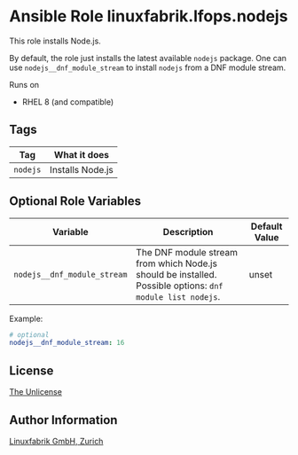 # Ansible Role linuxfabrik.lfops.nodejs

This role installs Node.js.

By default, the role just installs the latest available `nodejs` package. One can use `nodejs__dnf_module_stream` to install `nodejs` from a DNF module stream.

Runs on

* RHEL 8 (and compatible)


## Tags

| Tag      | What it does     |
| ---      | ------------     |
| `nodejs` | Installs Node.js |


## Optional Role Variables

| Variable | Description | Default Value |
| -------- | ----------- | ------------- |
| `nodejs__dnf_module_stream` | The DNF module stream from which Node.js should be installed. Possible options: `dnf module list nodejs`. | unset |

Example:
```yaml
# optional
nodejs__dnf_module_stream: 16
```


## License

[The Unlicense](https://unlicense.org/)


## Author Information

[Linuxfabrik GmbH, Zurich](https://www.linuxfabrik.ch)
